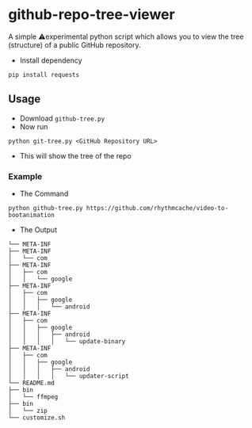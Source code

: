 # github-repo-tree-viewer

A simple ⚠️experimental python script which allows you to view the tree (structure) of a public GitHub repository. 

- Install dependency
```
pip install requests
```

## Usage
- Download `github-tree.py`
- Now run
```
python git-tree.py <GitHub Repository URL>
```
- This will show the tree of the repo

### Example
- The Command
```
python github-tree.py https://github.com/rhythmcache/video-to-bootanimation
```
- The Output
```
└── META-INF
├── META-INF
│   └── com
├── META-INF
│   ├── com
│   │   └── google
├── META-INF
│   ├── com
│   │   ├── google
│   │   │   └── android
├── META-INF
│   ├── com
│   │   ├── google
│   │   │   ├── android
│   │   │   │   └── update-binary
├── META-INF
│   ├── com
│   │   ├── google
│   │   │   ├── android
│   │   │   │   └── updater-script
└── README.md
├── bin
│   └── ffmpeg
├── bin
│   └── zip
└── customize.sh
```


